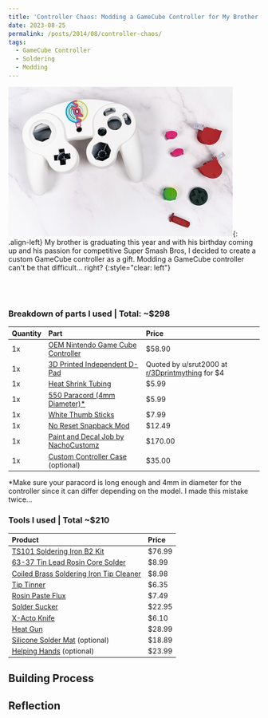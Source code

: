 ```yaml
---
title: 'Controller Chaos: Modding a GameCube Controller for My Brother'
date: 2023-08-25
permalink: /posts/2014/08/controller-chaos/
tags:
  - GameCube Controller
  - Soldering
  - Modding
---
```


![](/images/m4controller.jpg){: .align-left}
My brother is graduating this year and with his birthday coming up and his passion for competitive Super Smash Bros, I decided to create a custom GameCube controller as a gift. Modding a GameCube controller can't be that difficult... right?
{:style="clear: left"}
<br/><br/><br/><br/>

### Breakdown of parts I used | Total: ~$298

| Quantity      | Part | Price     |
| :---        |    :----   |          :--- |
| 1x      | [OEM Nintendo Game Cube Controller](https://www.amazon.com/dp/B07HC2F97Q) | $58.90  |
| 1x      | [3D Printed Independent D-Pad](https://www.printables.com/model/273211-nintendo-gamecube-controller-independent-d-pad) | Quoted by u/srut2000 at [r/3Dprintmything](https://www.reddit.com/r/3Dprintmything/) for $4  |
| 1x      | [Heat Shrink Tubing](https://www.amazon.com/dp/B01MFA3OFA) | $5.99 |
| 1x      | [550 Paracord (4mm Diameter)*](https://www.paracordplanet.com/imperial-red-paracord-550/) | $5.99  |
| 1x      | [White Thumb Sticks](https://www.ebay.com/itm/394652850308) | $7.99  |
| 1x      | [No Reset Snapback Mod](https://handheldlegend.com/products/no-reset-snapback-mod-for-the-gamecube-controller-hand-held-legend) | $12.49  |
| 1x      | [Paint and Decal Job by NachoCustomz](https://twitter.com/NachoCustomz) | $170.00 |
| 1x      | [Custom Controller Case](https://www.etsy.com/listing/1024432918/custom-gamecube-controller-case-super) (optional) | $35.00 |

*Make sure your paracord is long enough and 4mm in diameter for the controller since it can differ depending on the model. I made this mistake twice...

### Tools I used | Total ~$210

| Product | Price |
| :----------- | :----------- |
| [TS101 Soldering Iron B2 Kit](https://www.amazon.com/dp/B01MDTO6X7) | $76.99 |
| [63-37 Tin Lead Rosin Core Solder](https://www.amazon.com/dp/B075WB98FJ) | $8.99 |
| [Coiled Brass Soldering Iron Tip Cleaner](https://www.amazon.com/dp/B08SLBSLK4) | $8.98 |
| [Tip Tinner](https://www.amazon.com/dp/B00NS4J6BY)| $6.35 |
| [Rosin Paste Flux](https://www.amazon.com/dp/B008ZIV85A) | $7.49 |
| [Solder Sucker](https://www.amazon.com/dp/B002MJMXD4) | $22.95 |
| [X-Acto Knife](https://www.amazon.com/dp/B005KRSWM6) | $6.10 |
| [Heat Gun](https://www.amazon.com/dp/B078S5QMFG) | $28.99 |
| [Silicone Solder Mat](https://www.amazon.com/dp/B0713XFJ1Q) (optional) | $18.89 |
| [Helping Hands](https://www.amazon.com/dp/B07MDKXNPC) (optional) | $23.99 |

## Building Process


## Reflection
